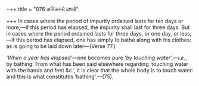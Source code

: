 +++
title = "076 अतिक्रान्ते दशाहे"

+++
In cases where the period of impurity ordained lasts for ten days or
more,—if this period has elapsed, the impurity shall last for three
days. But in cases where the period ordained lasts for three days, or
one day, or less,—if this period has elapsed, one has simply to bathe
along with his clothes: as is going to be laid down later—(Verse 77.)

‘*When a year has elapsed*’—one becomes pure ‘*by touching
water*’,—*i.e*., by bathing. From what has been said elsewhere regarding
‘touching water with the hands and feet &c.’, it is clear that the whole
body is to touch water: and this is what constitutes ‘bathing’.—(75).


